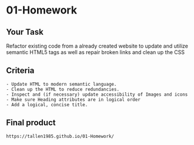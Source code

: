 # 01-Homework

## Your Task

Refactor existing code from a already created website to update and utilize semantic HTML5 tags as well as repair broken links and clean up the CSS

## Criteria
    - Update HTML to modern semantic language.
    - Clean up the HTML to reduce redundancies.
    - Inspect and (if necessary) update accessibility of Images and icons
    - Make sure Heading attributes are in logical order
    - Add a logical, concise title.

## Final product
    https://tallen1985.github.io/01-Homework/